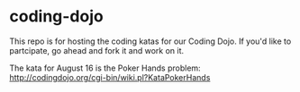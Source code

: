 coding-dojo
===========

This repo is for hosting the coding katas for our Coding Dojo.  If you'd like to partcipate, go ahead and fork it and work on it.

The kata for August 16 is the Poker Hands problem: http://codingdojo.org/cgi-bin/wiki.pl?KataPokerHands
